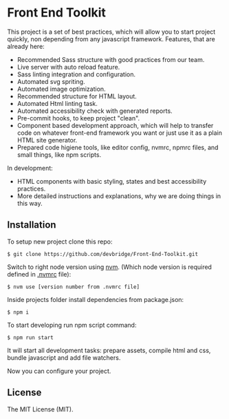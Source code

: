 # Front End Toolkit

This project is a set of best practices, which will allow you to start project quickly, non depending from any javascript framework.
Features, that are already here:
*  Recommended Sass structure with good practices from our team.
*  Live server with auto reload feature.
*  Sass linting integration and configuration. 
*  Automated svg spriting.
*  Automated image optimization.
*  Recommended structure for HTML layout.
*  Automated Html linting task.
*  Automated accessibility check with generated reports.
*  Pre-commit hooks, to keep project "clean".
*  Component based development approach, which will help to transfer code on whatever front-end framework you want or just use it as a plain HTML site generator.
*  Prepared code higiene tools, like editor config, nvmrc, npmrc files, and small things, like npm scripts.

In development:
*  HTML components with basic styling, states and best accessibility practices.
*  More detailed instructions and explanations, why we are doing things in this way.

## Installation

To setup new project clone this repo:

    $ git clone https://github.com/devbridge/Front-End-Toolkit.git

Switch to right node version using [nvm](https://github.com/creationix/nvm). (Which node version is required defined in [.nvmrc](https://github.com/devbridge/Front-End-Toolkit/blob/v2-dev/.nvmrc) file):

    $ nvm use [version number from .nvmrc file]

Inside projects folder install dependencies from package.json:

    $ npm i

To start developing run npm script command:

    $ npm run start

It will start all development tasks: prepare assets, compile html and css, bundle javascript and add file watchers.

Now you can configure your project.


## License

The MIT License (MIT).
